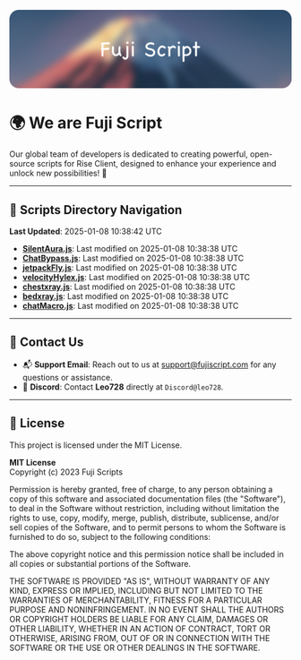 ![Banner](.github/b.webp)

# 🌍 **We are Fuji Script**

Our global team of developers is dedicated to creating powerful, open-source scripts for Rise Client, designed to enhance your experience and unlock new possibilities! 🌟

---
<!-- SCRIPTS_NAVIGATION_START -->
## 📂 **Scripts Directory Navigation**

**Last Updated**: 2025-01-08 10:38:42 UTC

- **[SilentAura.js](scripts/SilentAura.js)**: Last modified on 2025-01-08 10:38:38 UTC
- **[ChatBypass.js](scripts/ChatBypass.js)**: Last modified on 2025-01-08 10:38:38 UTC
- **[jetpackFly.js](scripts/jetpackFly.js)**: Last modified on 2025-01-08 10:38:38 UTC
- **[velocityHylex.js](scripts/velocityHylex.js)**: Last modified on 2025-01-08 10:38:38 UTC
- **[chestxray.js](scripts/chestxray.js)**: Last modified on 2025-01-08 10:38:38 UTC
- **[bedxray.js](scripts/bedxray.js)**: Last modified on 2025-01-08 10:38:38 UTC
- **[chatMacro.js](scripts/chatMacro.js)**: Last modified on 2025-01-08 10:38:38 UTC

<!-- SCRIPTS_NAVIGATION_END -->

---

## 💬 **Contact Us**  
- 📬 **Support Email**: Reach out to us at [support@fujiscript.com](mailto:support@fujiscript.com) for any questions or assistance.  
- 💬 **Discord**: Contact **Leo728** directly at `Discord@leo728`.

---

## 📜 **License**

This project is licensed under the MIT License.  

**MIT License**  
Copyright (c) 2023 Fuji Scripts  

Permission is hereby granted, free of charge, to any person obtaining a copy of this software and associated documentation files (the "Software"), to deal in the Software without restriction, including without limitation the rights to use, copy, modify, merge, publish, distribute, sublicense, and/or sell copies of the Software, and to permit persons to whom the Software is furnished to do so, subject to the following conditions:  

The above copyright notice and this permission notice shall be included in all copies or substantial portions of the Software.  

THE SOFTWARE IS PROVIDED "AS IS", WITHOUT WARRANTY OF ANY KIND, EXPRESS OR IMPLIED, INCLUDING BUT NOT LIMITED TO THE WARRANTIES OF MERCHANTABILITY, FITNESS FOR A PARTICULAR PURPOSE AND NONINFRINGEMENT. IN NO EVENT SHALL THE AUTHORS OR COPYRIGHT HOLDERS BE LIABLE FOR ANY CLAIM, DAMAGES OR OTHER LIABILITY, WHETHER IN AN ACTION OF CONTRACT, TORT OR OTHERWISE, ARISING FROM, OUT OF OR IN CONNECTION WITH THE SOFTWARE OR THE USE OR OTHER DEALINGS IN THE SOFTWARE.  
